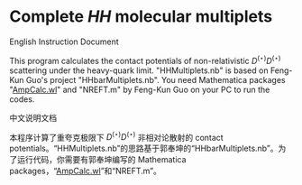 # Complete *HH* molecular multiplets

English Instruction Document

This program calculates the contact potentials of non-relativistic $D^{(\star)}D^{(\star)}$ scattering under the heavy-quark limit. "HHMultiplets.nb" is based on Feng-Kun Guo's project "HHbarMultiplets.nb". You need Mathematica packages "[AmpCalc.wl](https://github.com/fkguo/AmpCalc)" and "NREFT.m" by Feng-Kun Guo on your PC to run the codes.

中文说明文档

本程序计算了重夸克极限下 $D^{(\star)}D^{(\star)}$ 非相对论散射的 contact potentials。“HHMultiplets.nb”的思路基于郭奉坤的“HHbarMultiplets.nb”。为了运行代码，你需要有郭奉坤编写的 Mathematica packages，“[AmpCalc.wl](https://github.com/fkguo/AmpCalc)”和“NREFT.m”。
